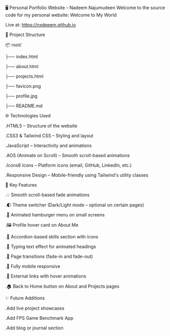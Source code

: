 🖥️ Personal Portfolio Website – Nadeem Najumudeen
Welcome to the source code for my personal website: Welcome to My World

Live at: https://nxdeeem.github.io

📁 Project Structure

📦 root/

├── index.html

├── about.html

├── projects.html

├── favicon.png

├── profile.jpg

├── README.md

🌐 Technologies Used

.HTML5 – Structure of the website

.CSS3 & Tailwind CSS – Styling and layout

.JavaScript – Interactivity and animations

.AOS (Animate on Scroll) – Smooth scroll-based animations

.Icons8 Icons – Platform icons (email, GitHub, LinkedIn, etc.)

.Responsive Design – Mobile-friendly using Tailwind's utility classes

🎯 Key Features

.💡 Smooth scroll-based fade animations

.🌓 Theme switcher (Dark/Light mode – optional on certain pages)

.🧭 Animated hamburger menu on small screens

.🖼️ Profile hover card on About Me

.🎯 Accordion-based skills section with icons

.🧠 Typing text effect for animated headings

.🧩 Page transitions (fade-in and fade-out)

.📱 Fully mobile responsive

.🔗 External links with hover animations

.🏠 Back to Home button on About and Projects pages


✨ Future Additions

.Add live project showcases

.Add FPS Game Benchmark App

.Add blog or journal section

